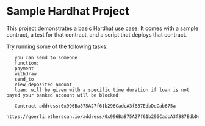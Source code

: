 # Sample Hardhat Project

This project demonstrates a basic Hardhat use case. It comes with a sample contract, a test for that contract, and a script that deploys that contract.

Try running some of the following tasks:

``` This contract is about sending your ETH to the BANK(contract) and retieve when you need or 
   you can send to someone
   function:
   payment
   withdraw
   send_to
   View_deposited amount
   loan: will be given with a specific time duration if loan is not payed your banked account will be blocked

   Contract address:0x996Ba875A27f61b296CadcA3f887EdbDeCab675a
   https://goerli.etherscan.io/address/0x996Ba875A27f61b296CadcA3f887EdbDeCab675a
```

